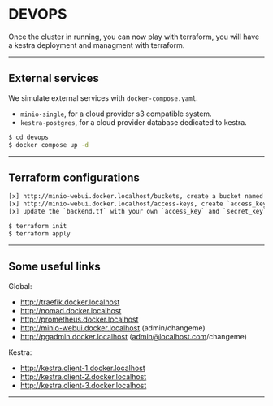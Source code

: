 # DEVOPS

Once the cluster in running, you can now play with terraform, you will have a kestra deployment and managment with terraform.

---

## External services

We simulate external services with `docker-compose.yaml`.
* `minio-single`, for a cloud provider s3 compatible system.
* `kestra-postgres`, for a cloud provider database dedicated to kestra.

```sh
$ cd devops
$ docker compose up -d
```

---

## Terraform configurations

```txt
[x] http://minio-webui.docker.localhost/buckets, create a bucket named `devops-terraform`
[x] http://minio-webui.docker.localhost/access-keys, create `access_key` and `secret_key`, in `read/write`
[x] update the `backend.tf` with your own `access_key` and `secret_key`
```

```sh
$ terraform init
$ terraform apply
```

---

## Some useful links

Global:
* http://traefik.docker.localhost
* http://nomad.docker.localhost
* http://prometheus.docker.localhost
* http://minio-webui.docker.localhost (admin/changeme)
* http://pgadmin.docker.localhost (admin@localhost.com/changeme)

Kestra:
* http://kestra.client-1.docker.localhost
* http://kestra.client-2.docker.localhost
* http://kestra.client-3.docker.localhost

---
